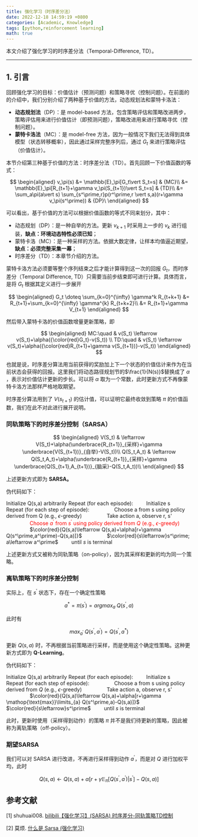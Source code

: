 ```yaml
---
title: 强化学习（时序差分法）
date: 2022-12-18 14:59:19 +0800
categories: [Academic, Knowledge]
tags: [python,reinforcement learning]
math: true
---
```


本文介绍了强化学习的时序差分法（Temporal-Difference, TD）。

<!--more-->

---

## 1. 引言  


回顾强化学习的目标：价值估计（预测问题）和策略寻优（控制问题）。在前面的的介绍中，我们分别介绍了两种基于价值的方法，动态规划法和蒙特卡洛法：

- **动态规划法**（DP）：是 model-based 方法，包含策略评估和策略改进两步，策略评估用来进行价值估计（即预测问题），策略改进用来进行策略寻优（控制问题）。
- **蒙特卡洛法**（MC）：是 model-free 方法，因为一般情况下我们无法得到具体模型（状态转移概率），因此通过采样完整序列后，通过 $G_t$ 来进行策略评估（价值估计）。

本节介绍第三种基于价值的方法：时序差分法（TD）。首先回顾一下价值函数的等式：

$$
\begin{aligned}
v_\pi(s) &= \mathbb{E}_\pi[G_t\vert S_t=s] & {MC}\\
&= \mathbb{E}_\pi[R_{t+1}+\gamma v_\pi(S_{t+1})\vert S_t=s] & {TD}\\
&= \sum_a\pi(a\vert s) \sum_{s^\prime,r}p(r^\prime,r \vert s,a)(r+\gamma v_\pi(s^\prime)) & {DP}\
\end{aligned}
$$

可以看出，基于价值的方法可以根据价值函数的等式不同来划分，其中：
- 动态规划（DP）：是一种自举的方法。更新 $v_{k+1}$ 时采用上一步的 $v_k$ 进行组装，**缺点：环境动态特性必须已知**；
- 蒙特卡洛（MC）：是一种采样的方法。依据大数定律，让样本均值逼近期望，**缺点：必须完整采集一幕**；
- 时序差分（TD）：本章节介绍的方法。

蒙特卡洛方法必须要等整个序列结束之后才能计算得到这一次的回报 $G_{t}$，而时序差分（Temporal Difference, TD）只需要当前步结束即可进行计算。具体而言，是将 $G_t$ 根据其定义进行一步展开

$$
\begin{aligned}
G_t \doteq \sum_{k=0}^{\infty} \gamma^k R_{t+k+1} &= R_{t+1}+\sum_{k=0}^{\infty} \gamma^{k} R_{t+k+2}\\
&= R_{t+1}+\gamma V_{t+1}    
\end{aligned}
$$

然后带入蒙特卡洛的价值函数增量更新策略，即

$$
\begin{aligned}
MC:\quad & v(S_t) \leftarrow v(S_t)+\alpha({\color{red}G_t}-v(S_t)) \\
TD:\quad & v(S_t) \leftarrow v(S_t)+\alpha({\color{red}R_{t+1}+\gamma v(S_{t+1})}-v(S_t))
\end{aligned}
$$

也就是说，时序差分算法用当前获得的奖励加上下一个状态的价值估计来作为在当前状态会获得的回报。这里我们将动态路径规划节的$\frac{1}{N(s)}$替换成了 $\alpha$ ，表示对价值估计更新的步长。可以将 $\alpha$ 取为一个常数，此时更新方式不再像蒙特卡洛方法那样严格地取期望。

时序差分算法用到了 $V(s_{t+1})$ 的估计值，可以证明它最终收敛到策略 $\pi$ 的价值函数，我们在此不对此进行展开说明。


### 同轨策略下的时序差分控制（SARSA）

$$
\begin{aligned}
V(S_t) & \leftarrow V(S_t)+\alpha(\underbrace{R_{t+1}}_{采样}+\gamma \underbrace{V(S_{t+1})}_{自举}-V(S_t))\\
Q(S_t,A_t) & \leftarrow Q(S_t,A_t)+\alpha(\underbrace{R_{t+1}}_{采样}+\gamma \underbrace{Q(S_{t+1},A_{t+1})}_{脑采}-Q(S_t,A_t))\\
\end{aligned}
$$

上述更新方式即为 **SARSA。**

伪代码如下：


Initialize Q(s,a) arbitrarily
Repeat (for each episode):
    $\qquad$Initialize s
    $\qquad$Repeat (for each step of episode):
        $\qquad$$\qquad$Choose a from s using policy derived from Q (e.g., $\epsilon$-greedy)
        $\qquad$$\qquad$Take action a, observe r, s'
        $\qquad$$\qquad$<font color=red>Choose $a^\prime$ from $s^\prime$ using policy derived from $Q$ (e.g., $\epsilon$-greedy)</font>
        $\qquad$$\qquad$$\color{red}{Q(s,a)\leftarrow Q(s,a)+\alpha[r+\gamma Q(s^\prime,a^\prime)-Q(s,a)]}$
        $\qquad$$\qquad$$\color{red}{s\leftarrow}s^\prime; a\leftarrow a^\prime$
    $\qquad$until $s$ is terminal

上述更新方式又被称为同轨策略（on-policy），因为其采样和更新的均为同一个策略。

### 离轨策略下的时序差分控制

实际上，在 $s^\prime$ 状态下，存在一个确定性策略

$$
a^*=\pi(s^\prime) = argmax_a\; Q(s^\prime, a)
$$

此时有

$$
max_{a^\prime}\; Q(s^\prime,a^\prime) = Q(s^\prime, a^*)
$$

更新 $Q(s,a)$ 时，不再根据当前策略进行采样，而是使用这个确定性策略。这种更新方式即为 **Q-Learning**。

伪代码如下：


Initialize Q(s,a) arbitrarily
Repeat (for each episode):
    $\qquad$Initialize s
    $\qquad$Repeat (for each step of episode):
        $\qquad$$\qquad$Choose a from s using policy derived from $Q$ (e.g., $\epsilon$-greedy)
        $\qquad$$\qquad$Take action a, observe r, s'
        $\qquad$$\qquad$$\color{red}{Q(s,a)\leftarrow Q(s,a)+\alpha[r+\gamma \mathop{\text{max}}\limits_{a}
        Q(s^\prime,a)-Q(s,a)]}$
        $\qquad$$\qquad$$\color{red}{s\leftarrow}s^\prime$
    $\qquad$until $s$ is terminal

此时，更新时使用（采样得到动作）的策略 $\pi$ 并不是我们待更新的策略，因此被称为离轨策略（off-policy）。

### 期望SARSA

我们可以对 SARSA 进行改进，不再进行采样得到动作 $a^\prime$，而是对 $Q$ 进行加权平均，此时

$$
Q(s,a)\leftarrow Q(s,a)+\alpha[r+\gamma \mathbb{E}_\pi[Q(s^\prime,a^\prime)\vert s^\prime]-Q(s,a)]
$$

## 参考文献

[1] shuhuai008. [bilibili【强化学习】(SARSA) 时序差分-同轨策略TD控制](https://www.bilibili.com/video/BV1BS4y1r7cm)

[2] 莫烦. [什么是 Sarsa (强化学习)](https://zhuanlan.zhihu.com/p/24860793)
